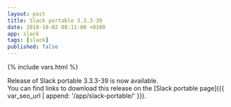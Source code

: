 ```yaml
---
layout: post
title: Slack portable 3.3.3-39
date: 2018-10-02 08:11:00 +0100
app: slack
tags: [slack]
published: false
---
```

{% include vars.html %}

Release of Slack portable 3.3.3-39 is now available.<br />
You can find links to download this release on the [Slack portable page]({{ var_seo_url | append: '/app/slack-portable/' }}).